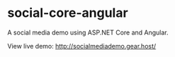 # social-core-angular
 A social media demo using ASP.NET Core and Angular.

View live demo: 
http://socialmediademo.gear.host/
